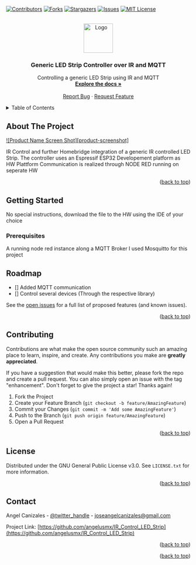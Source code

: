 <div id="top"></div>
<!--
*** Thanks for checking out the Best-README-Template. If you have a suggestion
*** that would make this better, please fork the repo and create a pull request
*** or simply open an issue with the tag "enhancement".
*** Don't forget to give the project a star!
*** Thanks again! Now go create something AMAZING! :D
-->



<!-- PROJECT SHIELDS -->
<!--
*** I'm using markdown "reference style" links for readability.
*** Reference links are enclosed in brackets [ ] instead of parentheses ( ).
*** See the bottom of this document for the declaration of the reference variables
*** for contributors-url, forks-url, etc. This is an optional, concise syntax you may use.
*** https://www.markdownguide.org/basic-syntax/#reference-style-links
-->
[![Contributors][contributors-shield]][contributors-url]
[![Forks][forks-shield]][forks-url]
[![Stargazers][stars-shield]][stars-url]
[![Issues][issues-shield]][issues-url]
[![MIT License][license-shield]][license-url]



<!-- PROJECT LOGO -->
<br />
<div align="center">
  <a href="https://github.com/angelusmx/IR_Control_LED_Strip">
    <img src="images/logo.png" alt="Logo" width="80" height="80">
  </a>

<h3 align="center">Generic LED Strip Controller over IR and MQTT</h3>

  <p align="center">
    Controlling a generic LED Strip using IR and MQTT
    <br />
    <a href="https://github.com/angelusmx/IR_Control_LED_Strip"><strong>Explore the docs »</strong></a>
    <br />
    <br />
    <a href="https://github.com/angelusmx/IR_Control_LED_Strip/issues">Report Bug</a>
    ·
    <a href="https://github.com/angelusmx/IR_Control_LED_Strip/issues">Request Feature</a>
  </p>
</div>



<!-- TABLE OF CONTENTS -->
<details>
  <summary>Table of Contents</summary>
  <ol>
    <li>
      <a href="#about-the-project">About The Project</a>
    </li>
    <li>
      <a href="#getting-started">Getting Started</a>
    </li>
    <li><a href="#roadmap">Roadmap</a></li>
    <li><a href="#contributing">Contributing</a></li>
    <li><a href="#license">License</a></li>
    <li><a href="#contact">Contact</a></li>
  </ol>
</details>



<!-- ABOUT THE PROJECT -->
## About The Project

[![Product Name Screen Shot][product-screenshot]](https://example.com)

IR Control and further Homebridge integration of a generic IR controlled LED Strip.
The controller uses an Espressif ESP32 Developement platform as HW Plattform
Communication is realized through NODE RED running on seperate HW

<p align="right">(<a href="#top">back to top</a>)</p>


<!-- GETTING STARTED -->
## Getting Started

No special instructions, download the file to the HW using the IDE of your choice

### Prerequisites

A running node red instance along a MQTT Broker
I used Mosquitto for this project

<!-- ROADMAP -->
## Roadmap

- [] Added MQTT communication
- [] Control several devices (Through the respective library)

See the [open issues](https://github.com/angelusmx/IR_Control_LED_Strip/issues) for a full list of proposed features (and known issues).

<p align="right">(<a href="#top">back to top</a>)</p>



<!-- CONTRIBUTING -->
## Contributing

Contributions are what make the open source community such an amazing place to learn, inspire, and create. Any contributions you make are **greatly appreciated**.

If you have a suggestion that would make this better, please fork the repo and create a pull request. You can also simply open an issue with the tag "enhancement".
Don't forget to give the project a star! Thanks again!

1. Fork the Project
2. Create your Feature Branch (`git checkout -b feature/AmazingFeature`)
3. Commit your Changes (`git commit -m 'Add some AmazingFeature'`)
4. Push to the Branch (`git push origin feature/AmazingFeature`)
5. Open a Pull Request

<p align="right">(<a href="#top">back to top</a>)</p>



<!-- LICENSE -->
## License

Distributed under the GNU General Public License v3.0. See `LICENSE.txt` for more information.

<p align="right">(<a href="#top">back to top</a>)</p>



<!-- CONTACT -->
## Contact

Angel Canizales - [@twitter_handle](https://twitter.com/twitter_handle) - joseangelcanizales@gmail.com

Project Link: [https://github.com/angelusmx/IR_Control_LED_Strip](https://github.com/angelusmx/IR_Control_LED_Strip)

<p align="right">(<a href="#top">back to top</a>)</p>



<p align="right">(<a href="#top">back to top</a>)</p>



<!-- MARKDOWN LINKS & IMAGES -->
<!-- https://www.markdownguide.org/basic-syntax/#reference-style-links -->
[contributors-shield]: https://img.shields.io/github/contributors/angelusmx/IR_Control_LED_Strip.svg?style=for-the-badge
[contributors-url]: https://github.com/angelusmx/IR_Control_LED_Strip/graphs/contributors
[forks-shield]: https://img.shields.io/github/forks/angelusmx/IR_Control_LED_Strip.svg?style=for-the-badge
[forks-url]: https://github.com/angelusmx/IR_Control_LED_Strip/network/members
[stars-shield]: https://img.shields.io/github/stars/angelusmx/IR_Control_LED_Strip.svg?style=for-the-badge
[stars-url]: https://github.com/angelusmx/IR_Control_LED_Strip/stargazers
[issues-shield]: https://img.shields.io/github/issues/angelusmx/IR_Control_LED_Strip.svg?style=for-the-badge
[issues-url]: https://github.com/angelusmx/IR_Control_LED_Strip/issues
[license-shield]: https://img.shields.io/github/license/angelusmx/IR_Control_LED_Strip.svg?style=for-the-badge
[license-url]: https://github.com/angelusmx/IR_Control_LED_Strip/blob/master/LICENSE.txt
[linkedin-shield]: https://img.shields.io/badge/-LinkedIn-black.svg?style=for-the-badge&logo=linkedin&colorB=555
[linkedin-url]: https://linkedin.com/in/linkedin_username
